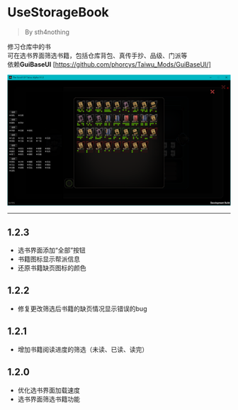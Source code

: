 # UseStorageBook
> By sth4nothing  


修习仓库中的书  
可在选书界面筛选书籍，包括仓库背包、真传手抄、品级、门派等  
依赖**GuiBaseUI** [https://github.com/phorcys/Taiwu_Mods/GuiBaseUI/]

![Example](./example.png)


---
## 1.2.3
- 选书界面添加“全部”按钮
- 书籍图标显示帮派信息
- 还原书籍缺页图标的颜色

## 1.2.2
- 修复更改筛选后书籍的缺页情况显示错误的bug  

## 1.2.1
- 增加书籍阅读进度的筛选（未读、已读、读完）  

## 1.2.0  
- 优化选书界面加载速度
- 选书界面筛选书籍功能
